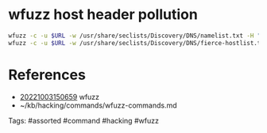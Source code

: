 # wfuzz host header pollution
```bash
wfuzz -c -u $URL -w /usr/share/seclists/Discovery/DNS/namelist.txt -H "Host: FUZZ" --hc 403
wfuzz -c -u $URL -w /usr/share/seclists/Discovery/DNS/fierce-hostlist.txt -H "Host: FUZZ" --hc 403
```

# References
- [20221003150659](/zet/20221003150659/README.md) wfuzz
- ~/kb/hacking/commands/wfuzz-commands.md

Tags:
    #assorted #command #hacking #wfuzz
